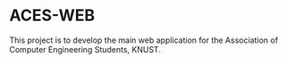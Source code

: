 # ACES-WEB
This project is to develop the main web application for the Association of Computer Engineering Students, KNUST.
